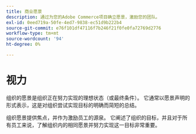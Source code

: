 ```yaml
---
title: 商业愿景
description: 通过为您的Adobe Commerce项目确立愿景，激励您的团队。
exl-id: 0eed719a-50fe-4ed7-9838-ec51d9b222b4
source-git-commit: e76f101df47116f7b246f21f0fe0fa72769d2776
workflow-type: tm+mt
source-wordcount: '94'
ht-degree: 0%

---
```


# 视力

组织的愿景是组织正在努力实现的理想状态（或最终条件）。 它通常以愿景声明的形式表示，这是对组织尝试实现目标的明确而简短的总结。

组织愿景提供焦点，并作为激励员工的源泉。 它阐述了组织的目标&#x200B;，并且对于所有员工来说，了解组织内的相同愿景并努力实现这一目标非常重要。
